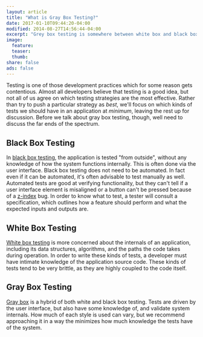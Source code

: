 ```yaml
---
layout: article
title: "What is Gray Box Testing?"
date: 2017-01-10T09:44:20-04:00
modified: 2014-08-27T14:56:44-04:00
excerpt: "Grey box testing is somewhere between white box and black box testing. Tests are driven by the user interface, but have some knowledge about system internals."
image:
  feature:
  teaser:
  thumb:
share: false
ads: false
---
```


Testing is one of those development practices which for some reason
gets contentious. Almost all developers believe that testing is a good
idea, but not all of us agree on which testing strategies are the most
effective. Rather than try to push a particular strategy as *best*,
we'll focus on which kinds of tests we should have in an application
at *minimum*, leaving the rest up for discussion. Before we talk about
gray box testing, though, well need to discuss the far ends of the
spectrum.

## Black Box Testing

In [black box testing](https://en.wikipedia.org/wiki/Black-box_testing), the
application is tested "from outside", without any knowledge of how the
system functions internally. This is often done via the user
interface. Black box testing does not need to be automated. In fact
even if it can be automated, it's often advisable to test manually as
well.  Automated tests are good at verifying functionality, but they
can't tell if a user interface element is misaligned or a button can't
be pressed because of a
[z-index](https://developer.mozilla.org/en-US/docs/Web/CSS/z-index)
bug. In order to know what to test, a tester will consult a
specification, which outlines how a feature should perform and what
the expected inputs and outputs are. 

## White Box Testing

[White box testing](https://en.wikipedia.org/wiki/White-box_testing)
is more concerned about the internals of an application, including its
data structures, algorithms, and the paths the code takes during
operation. In order to write these kinds of tests, a developer must
have intimate knowledge of the application source code. These kinds of
tests tend to be very brittle, as they are highly coupled to the code
itself. 

## Gray Box Testing

[Gray box](https://en.wikipedia.org/wiki/Gray_box_testing) is a hybrid
of both white and black box testing. Tests are driven by the user
interface, but also have some knowledge of, and validate system
internals. How much of each style is used can vary, but we recommend
approaching it in a way the minimizes how much knowledge the tests
have of the system.